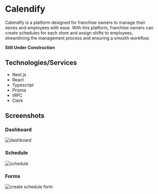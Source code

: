 # Calendify

Calendify is a platform designed for franchise owners to manage their stores and employees with ease. With this platform, franchise owners can create schedules for each store and assign shifts to employees, streamlining the management process and ensuring a smooth workflow.

**Still Under Construction**

## Technologies/Services
- Next.js
- React
- Typescript
- Prisma
- tRPC
- Clerk

## Screenshots

### Dashboard
<img src="https://res.cloudinary.com/dkw1jgviy/image/upload/v1682910221/dashboard_ivspuo.png" alt="dashboard" />

### Schedule
<img src="https://res.cloudinary.com/dkw1jgviy/image/upload/v1682910258/schedules_byanbf.png" alt="schedule" />

### Forms
<img src="https://res.cloudinary.com/dkw1jgviy/image/upload/v1682910252/form_a8gvxb.png" alt="create schedule form">
